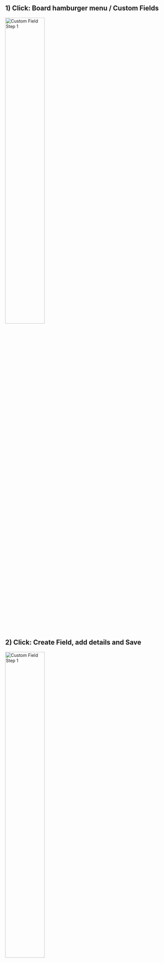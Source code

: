 ## 1) Click: Board hamburger menu / Custom Fields

<img src="https://wekan.github.io/custom-field-1.png" width="50%" alt="Custom Field Step 1" />

## 2) Click: Create Field, add details and Save

<img src="https://wekan.github.io/custom-field-2.png" width="50%" alt="Custom Field Step 1" />

## 3) Click: Card Details hamburger menu / Edit custom fields

<img src="https://wekan.github.io/custom-field-3.png" width="100%" alt="Custom Field Step 1" />

## 4) Click: Your Custom Field name to insert it to Card

<img src="https://wekan.github.io/custom-field-4.png" width="100%" alt="Custom Field Step 1" />

## 5) Click: Your selection from your Custom Field

<img src="https://wekan.github.io/custom-field-5.png" width="100%" alt="Custom Field Step 1" />

## 6) Custom Field content is shown at Minicard and Card Details

<img src="https://wekan.github.io/custom-field-6.png" width="100%" alt="Custom Field Step 1" />
